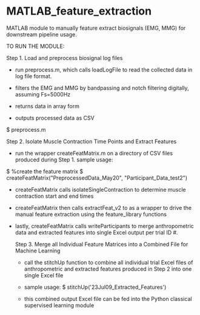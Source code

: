 # MATLAB_feature_extraction
MATLAB module to manually feature extract biosignals (EMG, MMG) for downstream pipeline usage.

TO RUN THE MODULE:

Step 1. Load and preprocess biosignal log files

- run preprocess.m, which calls loadLogFile to read the collected data in log file format.

- filters the EMG and MMG by bandpassing and notch filtering digitally, assuming Fs=5000Hz

- returns data in array form

- outputs processed data as CSV

$ preprocess.m

Step 2. Isolate Muscle Contraction Time Points and Extract Features

- run the wrapper createFeatMatrix.m on a directory of CSV files produced during Step 1.
  sample usage:
  
$ %create the feature matrix
$ createFeatMatrix("PreprocessedData_May20", "Participant_Data_test2")

- createFeatMatrix calls isolateSingleContraction to determine muscle contraction start and end times

- createFeatMatrix then calls extractFeat_v2 to as a wrapper to drive the manual feature extraction using the feature_library functions

- lastly, createFeatMatrix calls writeParticipants to merge anthropometric data and extracted features into single Excel output per trial ID #.

  Step 3. Merge all Individual Feature Matrices into a Combined File for Machine Learning

   - call the stitchUp function to combine all individual trial Excel files of anthropometric and extracted features produced in Step 2 into one single Excel file
 
  - sample usage:
  $ stitchUp('23Jul09_Extracted_Features')

  - this combined output Excel file can be fed into the Python classical supervised learning module
